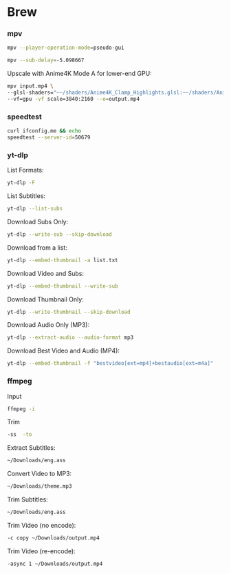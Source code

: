 # Brew

### mpv
```bash
mpv --player-operation-mode=pseudo-gui
```
```bash
mpv --sub-delay=-5.098667 
```
Upscale with Anime4K Mode A for lower-end GPU:
```bash
mpv input.mp4 \
--glsl-shaders="~~/shaders/Anime4K_Clamp_Highlights.glsl:~~/shaders/Anime4K_Restore_CNN_M.glsl:~~/shaders/Anime4K_Upscale_CNN_x2_M.glsl:~~/shaders/Anime4K_AutoDownscalePre_x2.glsl:~~/shaders/Anime4K_AutoDownscalePre_x4.glsl:~~/shaders/Anime4K_Upscale_CNN_x2_S.glsl" \
--vf=gpu -vf scale=3840:2160 --o=output.mp4
```

### speedtest
```bash
curl ifconfig.me && echo
speedtest --server-id=50679
```

### yt-dlp
List Formats:
```bash
yt-dlp -F 
```
List Subtitles:
```bash
yt-dlp --list-subs 
```
Download Subs Only:
```bash
yt-dlp --write-sub --skip-download 
```
Download from a list:
```bash
yt-dlp --embed-thumbnail -a list.txt
```
Download Video and Subs:
```bash
yt-dlp --embed-thumbnail --write-sub 
```
Download Thumbnail Only:
```bash
yt-dlp --write-thumbnail --skip-download 
```
Download Audio Only (MP3):
```bash
yt-dlp --extract-audio --audio-format mp3 
```
Download Best Video and Audio (MP4):
```bash
yt-dlp --embed-thumbnail -f "bestvideo[ext=mp4]+bestaudio[ext=m4a]" 
```

### ffmpeg
Input
```bash
ffmpeg -i 
```
Trim
```bash
-ss  -to 
```
Extract Subtitles:
```bash
~/Downloads/eng.ass
```
Convert Video to MP3:
```bash
~/Downloads/theme.mp3
```
Trim Subtitles:
```bash
~/Downloads/eng.ass
```
Trim Video (no encode):
```bash
-c copy ~/Downloads/output.mp4
```
Trim Video (re-encode):
```bash
-async 1 ~/Downloads/output.mp4
```
